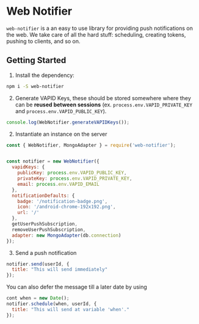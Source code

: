 # Web Notifier

`web-notifier` is a an easy to use library for providing push notifications on the web. We take care of all the hard stuff: scheduling, creating tokens, pushing to clients, and so on.

## Getting Started

1) Install the dependency:

```bash
npm i -S web-notifier
```

2) Generate VAPID Keys, these should be stored somewhere where they can be **reused between sessions** (ex. `process.env.VAPID_PRIVATE_KEY` and `process.env.VAPID_PUBLIC_KEY`).

```js
console.log(WebNotifier.generateVAPIDKeys());
```

2) Instantiate an instance on the server

```js
const { WebNotifier, MongoAdapter } = require('web-notifier');


const notifier = new WebNotifier({
  vapidKeys: {
    publicKey: process.env.VAPID_PUBLIC_KEY,
    privateKey: process.env.VAPID_PRIVATE_KEY,
    email: process.env.VAPID_EMAIL
  },
  notificationDefaults: {
    badge: '/notification-badge.png',
    icon: '/android-chrome-192x192.png',
    url: '/'
  },
  getUserPushSubscription,
  removeUserPushSubscription,
  adapter: new MongoAdapter(db.connection)
});
```

3) Send a push notification

```js
notifier.send(userId, {
  title: "This will send immediately"
});
```

You can also defer the message till a later date by using 

```js
cont when = new Date();
notifier.schedule(when, userId, {
  title: "This will send at variable 'when'."
});
```
